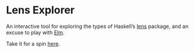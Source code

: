 # Lens Explorer

An interactive tool for exploring the types of Haskell’s [lens](https://hackage.haskell.org/package/lens) package, and an excuse to play with [Elm](https://elm-lang.org).

Take it for a spin [here](main.html).
